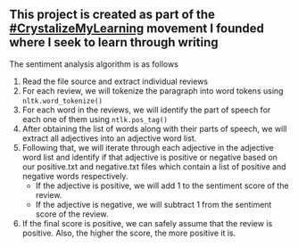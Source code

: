 ## This project is created as part of the [#CrystalizeMyLearning](https://www.linkedin.com/pulse/introducing-crystalizemylearning-movement-lye-jia-jun/) movement I founded where I seek to learn through writing

The sentiment analysis algorithm is as follows

1. Read the file source and extract individual reviews
2. For each review, we will tokenize the paragraph into word tokens using `nltk.word_tokenize()`
3. For each word in the reviews, we will identify the part of speech for each one of them using `ntlk.pos_tag()`
4. After obtaining the list of words along with their parts of speech, we will extract all adjectives into an adjective word list.
5. Following that, we will iterate through each adjective in the adjective word list and identify if that adjective is positive or negative based on our positive.txt and negative.txt files which contain a list of positive and negative words respectively.
    - If the adjective is positive, we will add 1 to the sentiment score of the review.
    - If the adjective is negative, we will subtract 1 from the sentiment score of the review.
6. If the final score is positive, we can safely assume that the review is positive. Also, the higher the score, the more positive it is.
